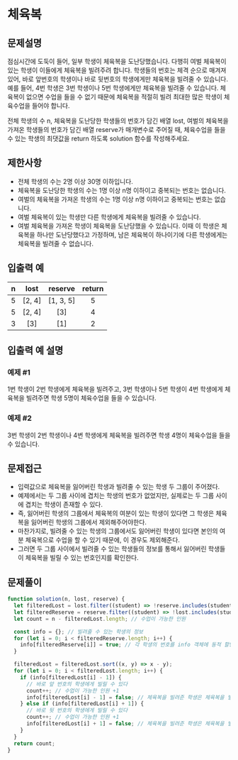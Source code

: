 # 체육복

## 문제설명

점심시간에 도둑이 들어, 일부 학생이 체육복을 도난당했습니다. 다행히 여벌 체육복이 있는 학생이 이들에게 체육복을 빌려주려 합니다. 학생들의 번호는 체격 순으로 매겨져 있어, 바로 앞번호의 학생이나 바로 뒷번호의 학생에게만 체육복을 빌려줄 수 있습니다. 예를 들어, 4번 학생은 3번 학생이나 5번 학생에게만 체육복을 빌려줄 수 있습니다. 체육복이 없으면 수업을 들을 수 없기 때문에 체육복을 적절히 빌려 최대한 많은 학생이 체육수업을 들어야 합니다.

전체 학생의 수 n, 체육복을 도난당한 학생들의 번호가 담긴 배열 lost, 여벌의 체육복을 가져온 학생들의 번호가 담긴 배열 reserve가 매개변수로 주어질 때, 체육수업을 들을 수 있는 학생의 최댓값을 return 하도록 solution 함수를 작성해주세요.

## 제한사항

- 전체 학생의 수는 2명 이상 30명 이하입니다.
- 체육복을 도난당한 학생의 수는 1명 이상 n명 이하이고 중복되는 번호는 없습니다.
- 여벌의 체육복을 가져온 학생의 수는 1명 이상 n명 이하이고 중복되는 번호는 없습니다.
- 여벌 체육복이 있는 학생만 다른 학생에게 체육복을 빌려줄 수 있습니다.
- 여벌 체육복을 가져온 학생이 체육복을 도난당했을 수 있습니다. 이때 이 학생은 체육복을 하나만 도난당했다고 가정하며, 남은 체육복이 하나이기에 다른 학생에게는 체육복을 빌려줄 수 없습니다.

## 입출력 예

|  n  |  lost  |  reserve  | return |
| :-: | :----: | :-------: | :----: |
|  5  | [2, 4] | [1, 3, 5] |   5    |
|  5  | [2, 4] |    [3]    |   4    |
|  3  |  [3]   |    [1]    |   2    |

## 입출력 예 설명

### 예제 #1

1번 학생이 2번 학생에게 체육복을 빌려주고, 3번 학생이나 5번 학생이 4번 학생에게 체육복을 빌려주면 학생 5명이 체육수업을 들을 수 있습니다.

### 예제 #2

3번 학생이 2번 학생이나 4번 학생에게 체육복을 빌려주면 학생 4명이 체육수업을 들을 수 있습니다.

## 문제접근

- 입력값으로 체육복을 잃어버린 학생과 빌려줄 수 있는 학생 두 그룹이 주어졌다.
- 예제에서는 두 그룹 사이에 겹치는 학생의 번호가 없었지만, 실제로는 두 그룹 사이에 겹치는 학생이 존재할 수 있다.
- 즉, 잃어버린 학생의 그룹에서 체육복의 여분이 있는 학생이 있다면 그 학생은 체육복을 잃어버린 학생의 그룹에서 제외해주어야한다.
- 마찬가지로, 빌려줄 수 있는 학생의 그룹에서도 잃어버린 학생이 있다면 본인의 여분 체육복으로 수업을 할 수 있기 때문에, 이 경우도 제외해준다.
- 그러면 두 그룹 사이에서 빌려줄 수 있는 학생들의 정보를 통해서 잃어버린 학생들이 체육복을 빌릴 수 있는 번호인지를 확인한다.

## 문제풀이

```js
function solution(n, lost, reserve) {
  let filteredLost = lost.filter((student) => !reserve.includes(student));
  let filteredReserve = reserve.filter((student) => !lost.includes(student));
  let count = n - filteredLost.length; // 수업이 가능한 인원

  const info = {}; // 빌려줄 수 있는 학생의 정보
  for (let i = 0; i < filteredReserve.length; i++) {
    info[filteredReserve[i]] = true; // 각 학생의 번호를 info 객체에 동적 할당한다
  }

  filteredLost = filteredLost.sort((x, y) => x - y);
  for (let i = 0; i < filteredLost.length; i++) {
    if (info[filteredLost[i] - 1]) {
      // 바로 앞 번호의 학생에게 빌릴 수 있다
      count++; // 수업이 가능한 인원 +1
      info[filteredLost[i] - 1] = false; // 체육복을 빌려준 학생은 체육복을 빌려준 상태로 바꾼다
    } else if (info[filteredLost[i] + 1]) {
      // 바로 뒷 번호의 학생에게 빌릴 수 있다
      count++; // 수업이 가능한 인원 +1
      info[filteredLost[i] + 1] = false; // 체육복을 빌려준 학생은 체육복을 빌려준 상태로 바꾼다
    }
  }
  return count;
}
```
